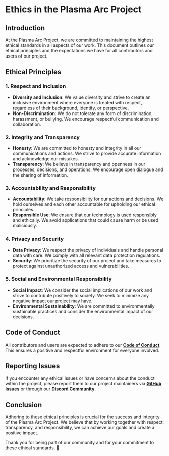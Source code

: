 # Ethics in the Plasma Arc Project

## Introduction

At the Plasma Arc Project, we are committed to maintaining the highest ethical standards in all aspects of our work. This document outlines our ethical principles and the expectations we have for all contributors and users of our project.

## Ethical Principles

### 1. Respect and Inclusion
- **Diversity and Inclusion**: We value diversity and strive to create an inclusive environment where everyone is treated with respect, regardless of their background, identity, or perspective.
- **Non-Discrimination**: We do not tolerate any form of discrimination, harassment, or bullying. We encourage respectful communication and collaboration.

### 2. Integrity and Transparency
- **Honesty**: We are committed to honesty and integrity in all our communications and actions. We strive to provide accurate information and acknowledge our mistakes.
- **Transparency**: We believe in transparency and openness in our processes, decisions, and operations. We encourage open dialogue and the sharing of information.

### 3. Accountability and Responsibility
- **Accountability**: We take responsibility for our actions and decisions. We hold ourselves and each other accountable for upholding our ethical principles.
- **Responsible Use**: We ensure that our technology is used responsibly and ethically. We avoid applications that could cause harm or be used maliciously.

### 4. Privacy and Security
- **Data Privacy**: We respect the privacy of individuals and handle personal data with care. We comply with all relevant data protection regulations.
- **Security**: We prioritize the security of our project and take measures to protect against unauthorized access and vulnerabilities.

### 5. Social and Environmental Responsibility
- **Social Impact**: We consider the social implications of our work and strive to contribute positively to society. We seek to minimize any negative impact our project may have.
- **Environmental Sustainability**: We are committed to environmentally sustainable practices and consider the environmental impact of our decisions.

## Code of Conduct

All contributors and users are expected to adhere to our [**Code of Conduct**](CODE_OF_CONDUCT.md). This ensures a positive and respectful environment for everyone involved.

## Reporting Issues

If you encounter any ethical issues or have concerns about the conduct within the project, please report them to our project maintainers via [**GitHub Issues**](https://github.com/p3nGu1nZz/plasma-arc/issues) or through our [**Discord Community**](https://discord.gg/Cm8MWryJMC).

## Conclusion

Adhering to these ethical principles is crucial for the success and integrity of the Plasma Arc Project. We believe that by working together with respect, transparency, and responsibility, we can achieve our goals and create a positive impact.

Thank you for being part of our community and for your commitment to these ethical standards. 🙏
